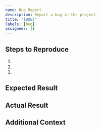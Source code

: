 ```yaml
---
name: Bug Report
description: Report a bug in the project
title: "[BUG]"
labels: [bug]
assignees: []
---
```


## Steps to Reproduce
1. 
2. 
3. 

## Expected Result

## Actual Result

## Additional Context

